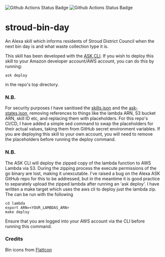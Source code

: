 ![Github Actions Status Badge](https://github.com/jgcrunden/stroud-bin-day/actions/workflows/go.yml/badge.svg)
![Github Actions Status Badge](https://github.com/jgcrunden/stroud-bin-day/actions/workflows/ask-cli.yml/badge.svg)

# stroud-bin-day
An Alexa skill which informs residents of Stroud District Council when the next bin day is and what waste collection type it is.

This skill has been developed with the [ASK CLI](https://developer.amazon.com/en-US/docs/alexa/smapi/quick-start-alexa-skills-kit-command-line-interface.html).
If you wish to deploy this skill to your Amazon developer account/AWS account, you can do this by running:
```
ask deploy
```
in the repo's top directory.

### N.B.
For security purposes I have sanitised the [skills.json](https://github.com/jgcrunden/stroud-bin-day/blob/master/skill-package/skill.json) and the [ask-states.json](https://github.com/jgcrunden/stroud-bin-day/blob/master/.ask/ask-states.json), removing references to things like the lambda ARN, S3 bucket ARN, skill ID etc, and replacing them with placeholders.
For this repo's CI/CD, I have added a simple sed command to swap the placeholders for their actual values, taking them from GitHub secret environment variables.
If you are deploying this skill to your own account, you will need to remove the placeholders before running the deploy command.

### N.B.
The ASK CLI will deploy the zipped copy of the lambda function to AWS Lambda via S3. During the zipping process the execute permissions of the go binary are lost, making it unexcutable. I've raised a bug on the Alexa ASK GitHub repo for this to be addressed, but in the meantime it is good practice to separately upload the zipped lambda after running an 'ask deploy'.
I have written a make target which uses the aws cli to deploy just the lambda zip. The can be run with the following
```
cd lambda
export ARN=<YOUR_LAMBDAS_ARN>
make deploy
```
Ensure that you are logged into your AWS account via the CLI before running this command.


### Credits
Bin icons from [FlatIcon](https://www.flaticon.com/authors/flat-icons)

